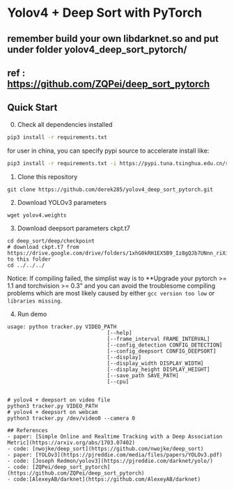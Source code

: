 # Yolov4 + Deep Sort with PyTorch

## remember build your own libdarknet.so and put under folder yolov4_deep_sort_pytorch/
## ref : https://github.com/ZQPei/deep_sort_pytorch

## Quick Start
0. Check all dependencies installed
```bash
pip3 install -r requirements.txt
```
for user in china, you can specify pypi source to accelerate install like:
```bash
pip3 install -r requirements.txt -i https://pypi.tuna.tsinghua.edu.cn/simple
```

1. Clone this repository
```
git clone https://github.com/derek285/yolov4_deep_sort_pytorch.git
```

2. Download YOLOv3 parameters
```
wget yolov4.weights
```

3. Download deepsort parameters ckpt.t7
```
cd deep_sort/deep/checkpoint
# download ckpt.t7 from
https://drive.google.com/drive/folders/1xhG0kRH1EX5B9_Iz8gQJb7UNnn_riXi6 to this folder
cd ../../../
```

Notice:
If compiling failed, the simplist way is to **Upgrade your pytorch >= 1.1 and torchvision >= 0.3" and you can avoid the troublesome compiling problems which are most likely caused by either `gcc version too low` or `libraries missing`.

4. Run demo
```
usage: python tracker.py VIDEO_PATH
                                [--help]
                                [--frame_interval FRAME_INTERVAL]
                                [--config_detection CONFIG_DETECTION]
                                [--config_deepsort CONFIG_DEEPSORT]
                                [--display]
                                [--display_width DISPLAY_WIDTH]
                                [--display_height DISPLAY_HEIGHT]
                                [--save_path SAVE_PATH]          
                                [--cpu]          


# yolov4 + deepsort on video file
python3 tracker.py VIDEO_PATH
# yolov4 + deepsort on webcam
python3 tracker.py /dev/video0 --camera 0

## References
- paper: [Simple Online and Realtime Tracking with a Deep Association Metric](https://arxiv.org/abs/1703.07402)
- code: [nwojke/deep_sort](https://github.com/nwojke/deep_sort)
- paper: [YOLOv3](https://pjreddie.com/media/files/papers/YOLOv3.pdf)
- code: [Joseph Redmon/yolov3](https://pjreddie.com/darknet/yolo/)
- code: [ZQPei/deep_sort_pytorch](https://github.com/ZQPei/deep_sort_pytorch)
- code:[AlexeyAB/darknet](https://github.com/AlexeyAB/darknet)

